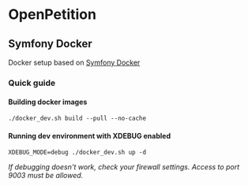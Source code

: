 # OpenPetition

## Symfony Docker

Docker setup based on [Symfony Docker](https://github.com/dunglas/symfony-docker)

### Quick guide

#### Building docker images

`./docker_dev.sh build --pull --no-cache`

#### Running dev environment with XDEBUG enabled

`XDEBUG_MODE=debug ./docker_dev.sh up -d`

*If debugging doesn't work, check your firewall settings. Access to port 9003 must be allowed.*
